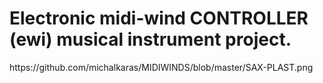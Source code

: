 # Electronic midi-wind CONTROLLER (ewi) musical instrument project.

<picture>
 <source media="(prefers-color-scheme: dark)" srcset="https://user-images./michalkaras/MIDIWINDS/blob/master/SAX-PLAST.png">
</picture>
https://github.com/michalkaras/MIDIWINDS/blob/master/SAX-PLAST.png
